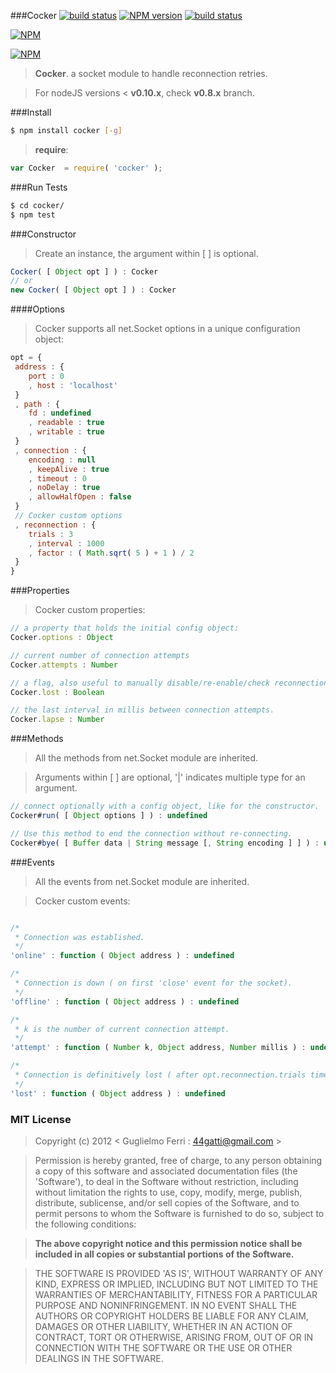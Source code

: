 ###Cocker
[![build status](https://travis-ci.org/rootslab/cocker.png?branch=master)](https://travis-ci.org/rootslab/cocker)
[![NPM version](https://badge.fury.io/js/cocker.png)](http://badge.fury.io/js/cocker)
[![build status](https://david-dm.org/rootslab/cocker.png)](https://david-dm.org/rootslab/cocker)

[![NPM](https://nodei.co/npm/cocker.png?downloads=true&stars=true)](https://nodei.co/npm/cocker/)

[![NPM](https://nodei.co/npm-dl/cocker.png)](https://nodei.co/npm/cocker/)



> **__Cocker__**. a socket module to handle reconnection retries.

> For nodeJS versions < __v0.10.x__, check __v0.8.x__ branch.

###Install

```bash
$ npm install cocker [-g]
```

> __require__:

```javascript
var Cocker  = require( 'cocker' );
```

###Run Tests

```bash
$ cd cocker/
$ npm test
```

###Constructor

> Create an instance, the argument within [ ] is optional.

```javascript
Cocker( [ Object opt ] ) : Cocker
// or
new Cocker( [ Object opt ] ) : Cocker
```

####Options

> Cocker supports all net.Socket options in a unique configuration object:

```javascript
opt = {
 address : {
    port : 0
    , host : 'localhost'
 }
 , path : {
    fd : undefined
    , readable : true
    , writable : true
 }
 , connection : {
    encoding : null
    , keepAlive : true
    , timeout : 0
    , noDelay : true
    , allowHalfOpen : false
 }
 // Cocker custom options
 , reconnection : {
    trials : 3
    , interval : 1000
    , factor : ( Math.sqrt( 5 ) + 1 ) / 2
 }
}
```

###Properties

> Cocker custom properties:

```javascript
// a property that holds the initial config object:
Cocker.options : Object

// current number of connection attempts
Cocker.attempts : Number

// a flag, also useful to manually disable/re-enable/check reconnection-loop
Cocker.lost : Boolean

// the last interval in millis between connection attempts.
Cocker.lapse : Number
```

###Methods

> All the methods from net.Socket module are inherited.

> Arguments within [ ] are optional, '|' indicates multiple type for an argument.

```javascript
// connect optionally with a config object, like for the constructor.
Cocker#run( [ Object options ] ) : undefined

// Use this method to end the connection without re-connecting.
Cocker#bye( [ Buffer data | String message [, String encoding ] ] ) : undefined
```

###Events

> All the events from net.Socket module are inherited.

> Cocker custom events:

```javascript

/*
 * Connection was established.
 */
'online' : function ( Object address ) : undefined

/*
 * Connection is down ( on first 'close' event for the socket).
 */
'offline' : function ( Object address ) : undefined

/*
 * k is the number of current connection attempt.
 */
'attempt' : function ( Number k, Object address, Number millis ) : undefined

/*
 * Connection is definitively lost ( after opt.reconnection.trials times ).
 */
'lost' : function ( Object address ) : undefined

```

### MIT License

> Copyright (c) 2012 &lt; Guglielmo Ferri : 44gatti@gmail.com &gt;

> Permission is hereby granted, free of charge, to any person obtaining
> a copy of this software and associated documentation files (the
> 'Software'), to deal in the Software without restriction, including
> without limitation the rights to use, copy, modify, merge, publish,
> distribute, sublicense, and/or sell copies of the Software, and to
> permit persons to whom the Software is furnished to do so, subject to
> the following conditions:

> __The above copyright notice and this permission notice shall be
> included in all copies or substantial portions of the Software.__

> THE SOFTWARE IS PROVIDED 'AS IS', WITHOUT WARRANTY OF ANY KIND,
> EXPRESS OR IMPLIED, INCLUDING BUT NOT LIMITED TO THE WARRANTIES OF
> MERCHANTABILITY, FITNESS FOR A PARTICULAR PURPOSE AND NONINFRINGEMENT.
> IN NO EVENT SHALL THE AUTHORS OR COPYRIGHT HOLDERS BE LIABLE FOR ANY
> CLAIM, DAMAGES OR OTHER LIABILITY, WHETHER IN AN ACTION OF CONTRACT,
> TORT OR OTHERWISE, ARISING FROM, OUT OF OR IN CONNECTION WITH THE
> SOFTWARE OR THE USE OR OTHER DEALINGS IN THE SOFTWARE.
